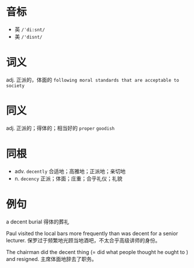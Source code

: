 # 音标

- 英 `/ˈdi:snt/`
- 美 `/'disnt/`

# 词义

adj. 正派的，体面的
`following moral standards that are acceptable to society`

# 同义

adj. 正派的；得体的；相当好的
`proper` `goodish`

# 同根

- adv. `decently` 合适地；高雅地；正派地；亲切地
- n. `decency` 正派；体面；庄重；合乎礼仪；礼貌

# 例句

a decent burial
得体的葬礼

Paul visited the local bars more frequently than was decent for a senior lecturer.
保罗过于频繁地光顾当地酒吧，不太合乎高级讲师的身份。

The chairman did the decent thing (= did what people thought he ought to ) and resigned.
主席体面地辞去了职务。


